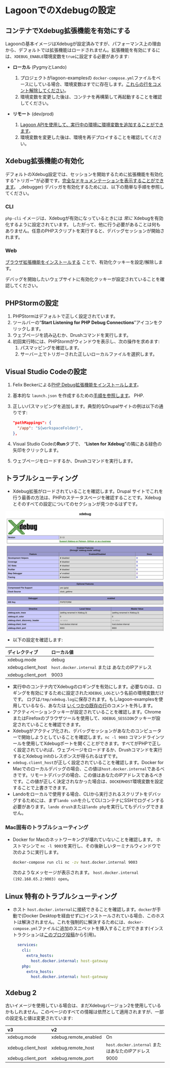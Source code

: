 # LagoonでのXdebugの設定

## コンテナでXdebug拡張機能を有効にする

Lagoonの基本イメージはXdebugが設定済みですが、パフォーマンス上の理由から、デフォルトでは拡張機能はロードされません。拡張機能を有効にするには、`XDEBUG_ENABLE`環境変数を`true`に設定する必要があります:

- **ローカル** (PygmyとLando)

  1.  プロジェクトがlagoon-examplesの `docker-compose.yml`ファイルをベースにしている場合、環境変数はすでに存在します。[これらの行をコメント解除してください](https://github.com/lagoon-examples/drupal10-base/blob/main/docker-compose.yml#L14-L15)。
  2.  環境変数を変更した後は、コンテナを再構築して再起動することを確認してください。
- **リモート** (dev/prod)
  1.  [Lagoon APIを使用して、実行中の環境に環境変数を追加することができます](../concepts-advanced/environment-variables.md#runtime-environment-variables-lagoon-api)。
  2.  環境変数を変更した後は、環境を再デプロイすることを確認してください。

## Xdebug拡張機能の有効化

デフォルトのXdebug設定では、セッションを開始するために拡張機能を有効化する"トリガー"が必要です。[完全なドキュメンテーションを表示することができます](https://xdebug.org/docs/step_debug#activate)。 _debugger)
デバッガを有効化するためには、以下の簡単な手順を参照してください。

### CLI

`php-cli` イメージは、Xdebugが有効になっているときには _常に_ Xdebugを有効化するように設定されています。
したがって、他に行う必要があることは何もありません。任意のPHPスクリプトを実行すると、デバッグセッションが開始されます。

### Web

[ブラウザ拡張機能をインストールする](https://xdebug.org/docs/step_debug#browser-extensions)
ことで、有効化クッキーを設定/解除します。

デバッグを開始したいウェブサイトに有効化クッキーが設定されていることを確認してください。

## PHPStormの設定

1. PHPStormはデフォルトで正しく設定されています。
2. ツールバーの“**Start Listening for PHP Debug Connections**”アイコンをクリックします。
3. ウェブページを読み込むか、Drushコマンドを実行します。
4. 初回実行時には、PHPStormがウィンドウを表示し、次の操作を求めます:
   1. パスマッピングを確認します。
   2. サーバー上でトリガーされた正しいローカルファイルを選択します。

## Visual Studio Codeの設定

1. Felix Beckerによる[PHP Debug拡張機能をインストールします](https://marketplace.visualstudio.com/items?itemName=felixfbecker.php-debug)。
2. 基本的な `launch.json` を作成するための[手順を参照します](https://marketplace.visualstudio.com/items?itemName=felixfbecker.php-debug#vs-code-configuration)。 PHP.
3. 正しいパスマッピングを追加します。典型的なDrupalサイトの例は以下の通りです:

   ```json title="launch.json"
   "pathMappings": {
     "/app": "${workspaceFolder}",
   },
   ```

4. Visual Studio Codeの**Run**タブで、
   “**Listen for Xdebug**”の隣にある緑色の矢印をクリックします。
5. ウェブページをロードするか、Drushコマンドを実行します。

## トラブルシューティング

- Xdebug拡張がロードされていることを確認します。Drupal
  サイトでこれを行う最善の方法は、PHPのステータスページを確認することです。Xdebugとそのすべての設定についてのセクションが見つかるはずです。

![phpinfo results](../images/phpinfo.png)

- 以下の設定を確認します:

| ディレクティブ          | ローカル値                               |
|:-------------------|:------------------------------------------|
| xdebug.mode        | debug                                     |
| xdebug.client_host | `host.docker.internal` または あなたのIPアドレス |
| xdebug.client_port | 9003                                      |

- 実行中のコンテナ内でXdebugのロギングを有効にします。必要なのは、ロギングを有効にするために設定された`XDEBUG_LOG`という名前の環境変数だけです。
  ログは`/tmp/xdebug.log`に保存されます。もしlagoon-examplesを使用しているなら、あなたは [いくつかの既存の行](https://github.com/lagoon-examples/drupal10-base/blob/main/docker-compose.yml#L16-L18)のコメントを外します。
- アクティベーションクッキーが設定されていることを確認します。ChromeまたはFirefoxのブラウザツールを使用して、`XDEBUG_SESSION`クッキーが設定されていることを確認できます。
- Xdebugがアクティブ化され、デバッグセッションがあなたのコンピューターで開始しようとしていることを確認します。`nc -l 9003` コマンドラインツールを使用してXdebugポートを開くことができます。すべてがPHPで正しく設定されていれば、ウェブページをロードするか、Drushコマンドを実行するとXdebug initのレスポンスが得られるはずです。
- `xdebug.client_host`が正しく設定されていることを確認します。Docker for Macでのローカルデバッグの場合、この値は`host.docker.internal`であるべきです。リモートデバッグの場合、この値はあなたのIPアドレスであるべきです。この値が正しく決定されなかった場合は、`DOCKERHOST`環境変数を設定することで上書きできます。
- Landoをローカルで使用する場合、CLIから実行されるスクリプトをデバッグするためには、まず`lando ssh`を介してCLIコンテナにSSHでログインする必要があります。`lando drush`または`lando php`を実行してもデバッグできません。

### Mac固有のトラブルシューティング

- Docker for Macのネットワーキングが壊れていないことを確認します。 ホストマシンで
  `nc -l 9003`を実行し、その後新しいターミナルウィンドウで次のように実行します。

  ```bash title="MacのDockerネットワーキングを確認"
  docker-compose run cli nc -zv host.docker.internal 9003
  ```

  次のようなメッセージが表示されます。
  `host.docker.internal (192.168.65.2:9003) open`。

## Linux 特有のトラブルシューティング

- ホスト `host.docker.internal`に接続できることを確認します。`docker`が手動で(Docker Desktopを経由せずに)インストールされている場合、このホストは解決されません。これを強制的に解決するためには、`docker-compose.yml`ファイルに追加のスニペットを挿入することができます(インストラクションは[このブログ投稿](https://medium.com/the-sensiolabs-tech-blog/how-to-use-xdebug-in-docker-phpstorm-76d998ef2534)から引用)。

  ```yaml title="Linux向けのdocker-compose.ymlの修正"
    services:
      cli:
        extra_hosts:
          host.docker.internal: host-gateway
      php:
        extra_hosts:
          host.docker.internal: host-gateway
  ```

## Xdebug 2

古いイメージを使用している場合は、まだXdebugバージョン2を使用しているかもしれません。このページのすべての情報は依然として適用されますが、一部の設定名と値は変更されています:

| v3                 | v2                    | |
|:-------------------|:----------------------|:----------------------------------------------|
| xdebug.mode        | xdebug.remote_enabled | On                                        |
| xdebug.client_host | xdebug.remote_host    | `host.docker.internal` またはあなたのIPアドレス |
| xdebug.client_port | xdebug.remote_port    | 9000                                      |
